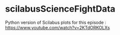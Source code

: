# scilabusScienceFightData
Python version of Scilabus plots for this episode : https://www.youtube.com/watch?v=2KTdORKOLXs
